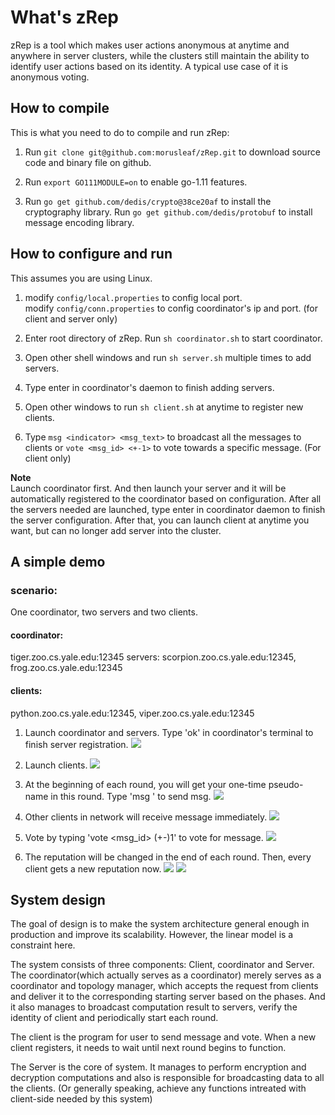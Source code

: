 # What's zRep

zRep is a tool which makes user actions anonymous at anytime and anywhere in server clusters, while the clusters still maintain the ability to identify user actions based on its identity. A typical use case of it is anonymous voting. 

## How to compile

This is what you need to do to compile and run zRep:

1.  Run `git clone git@github.com:morusleaf/zRep.git` to download source code and binary file on github. 

2.  Run `export GO111MODULE=on` to enable go-1.11 features.

3.  Run `go get github.com/dedis/crypto@38ce20af` to install the cryptography library.
    Run `go get github.com/dedis/protobuf` to install message encoding library.

## How to configure and run

This assumes you are using Linux.

1.  modify `config/local.properties` to config local port.      
    modify `config/conn.properties` to config coordinator's ip and port. (for client and server only)

2.  Enter root directory of zRep.
    Run `sh coordinator.sh` to start coordinator.

3.  Open other shell windows and run `sh server.sh` multiple times to add servers.

4.  Type enter in coordinator's daemon to finish adding servers.

5.  Open other windows to run `sh client.sh` at anytime to register new clients.

6.  Type `msg <indicator> <msg_text>` to broadcast all the messages to clients or `vote <msg_id> <+-1>` to vote towards a specific message. (For client only)

        
**Note**      
Launch coordinator first. And then launch your server and it will be automatically registered to the coordinator based on configuration. After all the servers needed are launched, type enter in coordinator daemon to finish the server configuration. After that, you can launch client at anytime you want, but can no longer add server into the cluster.



## A simple demo

### scenario:
One coordinator, two servers and two clients.    

#### coordinator:    
tiger.zoo.cs.yale.edu:12345
servers: scorpion.zoo.cs.yale.edu:12345,  frog.zoo.cs.yale.edu:12345
#### clients:   
python.zoo.cs.yale.edu:12345,  viper.zoo.cs.yale.edu:12345

1.  Launch coordinator and servers. Type 'ok' in coordinator's terminal to finish server registration.
![](https://www.dropbox.com/s/2nfvgayk1zyta8o/1.png?raw=true)

2.  Launch clients.
![](https://www.dropbox.com/s/f0ciu9dk3cv60v4/2.png?raw=true)

3.  At the beginning of each round, you will get your one-time pseudo-name in this round. Type 'msg <text>' to send msg.
![](https://www.dropbox.com/s/pdqq0n2t31moknn/3.png?raw=true)

4. Other clients in network will receive message immediately. 
![](https://www.dropbox.com/s/1mltogs4aauj3xe/4.png?raw=true)

5. Vote by typing 'vote <msg_id> (+-)1' to vote for message. 
![](https://www.dropbox.com/s/hydkqew8oym9kdu/5.png?raw=true)

6. The reputation will be changed in the end of each round. Then, every client gets a new reputation now.
![](https://www.dropbox.com/s/dnq8ab7611fj3le/6.png?raw=true)
![](https://www.dropbox.com/s/kghusj7022gbixc/8.png?raw=true)





## System design

The goal of design is to make the system architecture general enough in production and improve its scalability. However, the linear model is a constraint here.


The system consists of three components: Client, coordinator and Server. The coordinator(which actually serves as a coordinator) merely serves as a coordinator and topology manager, which accepts the request from clients and deliver it to the corresponding starting server based on the phases. And it also manages to broadcast computation result to servers, verify the identity of client and periodically start each round.


The client is the program for user to send message and vote. When a new client registers, it needs to wait until next round begins to function.     


The Server is the core of system. It manages to perform encryption and decryption computations and also is responsible for broadcasting data to all the clients. (Or generally speaking, achieve any functions intreated with client-side needed by this system)


